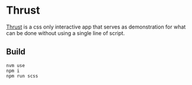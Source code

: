 # Thrust
[Thrust](http://robinrenker.ch/thrust/) is a css only interactive app that serves as demonstration for what can be done without using a single line of script.

## Build
```
nvm use
npm i
npm run scss
```